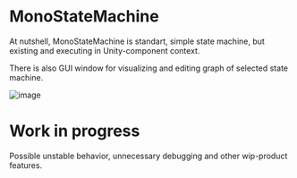 # MonoStateMachine
At nutshell, MonoStateMachine is standart, simple state machine, but existing and executing in Unity-component context. 

There is also GUI window for visualizing and editing graph of selected state machine.

![image](https://github.com/Anton-Notna/MonoStateMachine-upm/assets/68640302/581831d1-f0bf-4fcd-b9e5-e8c90f190fd0)


# Work in progress
Possible unstable behavior, unnecessary debugging and other wip-product features.

